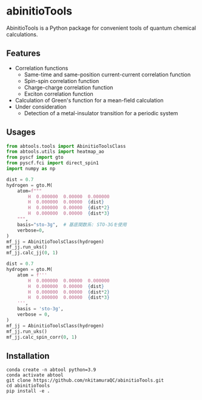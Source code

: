 # abinitioTools
AbinitioTools is a Python package for convenient tools of quantum chemical calculations.

## Features
- Correlation functions
  - Same-time and same-position current-current correlation function
  - Spin-spin correlation function
  - Charge-charge correlation function
  - Exciton correlation function
- Calculation of Green's function for a mean-field calculation
- Under consideration
  - Detection of a metal-insulator transition for a periodic system

## Usages

```python
from abtools.tools import AbinitioToolsClass
from abtools.utils import heatmap_ao
from pyscf import gto
from pyscf.fci import direct_spin1
import numpy as np

dist = 0.7
hydrogen = gto.M(
    atom=f"""
        H  0.000000  0.00000  0.000000
        H  0.000000  0.00000  {dist}
        H  0.000000  0.00000  {dist*2}
        H  0.000000  0.00000  {dist*3}
    """,
    basis="sto-3g",  # 基底関数系: STO-3Gを使用
    verbose=0,
)
mf_jj = AbinitioToolsClass(hydrogen)
mf_jj.run_uks()
mf_jj.calc_jj(0, 1)
```

```python
dist = 0.7
hydrogen = gto.M(
    atom = f'''
        H  0.000000  0.00000  0.000000
        H  0.000000  0.00000  {dist}
        H  0.000000  0.00000  {dist*2}
        H  0.000000  0.00000  {dist*3}
    ''',
    basis = 'sto-3g',
    verbose = 0,
)
mf_jj = AbinitioToolsClass(hydrogen)
mf_jj.run_uks()
mf_jj.calc_spin_corr(0, 1)
```

## Installation

```shell
conda create -n abtool python=3.9
conda activate abtool
git clone https://github.com/nkitamuraQC/abinitioTools.git
cd abinitioTools
pip install -e .
```
